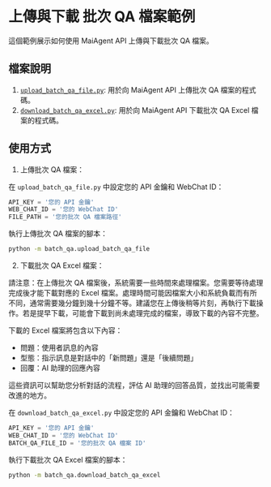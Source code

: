 # 上傳與下載 批次 QA 檔案範例

這個範例展示如何使用 MaiAgent API 上傳與下載批次 QA 檔案。

## 檔案說明

1. [`upload_batch_qa_file.py`](upload_batch_qa_file.py): 用於向 MaiAgent API 上傳批次 QA 檔案的程式碼。
2. [`download_batch_qa_excel.py`](download_batch_qa_excel.py): 用於向 MaiAgent API 下載批次 QA Excel 檔案的程式碼。

## 使用方式

1. 上傳批次 QA 檔案：

在 `upload_batch_qa_file.py` 中設定您的 API 金鑰和 WebChat ID：

```python
API_KEY = '您的 API 金鑰'
WEB_CHAT_ID = '您的 WebChat ID'
FILE_PATH = '您的批次 QA 檔案路徑'
```

執行上傳批次 QA 檔案的腳本：
```bash
python -m batch_qa.upload_batch_qa_file
```

2. 下載批次 QA Excel 檔案：

請注意：在上傳批次 QA 檔案後，系統需要一些時間來處理檔案。您需要等待處理完成後才能下載對應的 Excel 檔案。處理時間可能因檔案大小和系統負載而有所不同，通常需要幾分鐘到幾十分鐘不等。建議您在上傳後稍等片刻，再執行下載操作。若是提早下載，可能會下載到尚未處理完成的檔案，導致下載的內容不完整。

下載的 Excel 檔案將包含以下內容：

- 問題：使用者訊息的內容
- 型態：指示訊息是對話中的「新問題」還是「後續問題」
- 回覆：AI 助理的回應內容

這些資訊可以幫助您分析對話的流程，評估 AI 助理的回答品質，並找出可能需要改進的地方。

在 `download_batch_qa_excel.py` 中設定您的 API 金鑰和 WebChat ID：

```python
API_KEY = '您的 API 金鑰'
WEB_CHAT_ID = '您的 WebChat ID'
BATCH_QA_FILE_ID = '您的批次 QA 檔案 ID'
```

執行下載批次 QA Excel 檔案的腳本：

```bash
python -m batch_qa.download_batch_qa_excel
```

